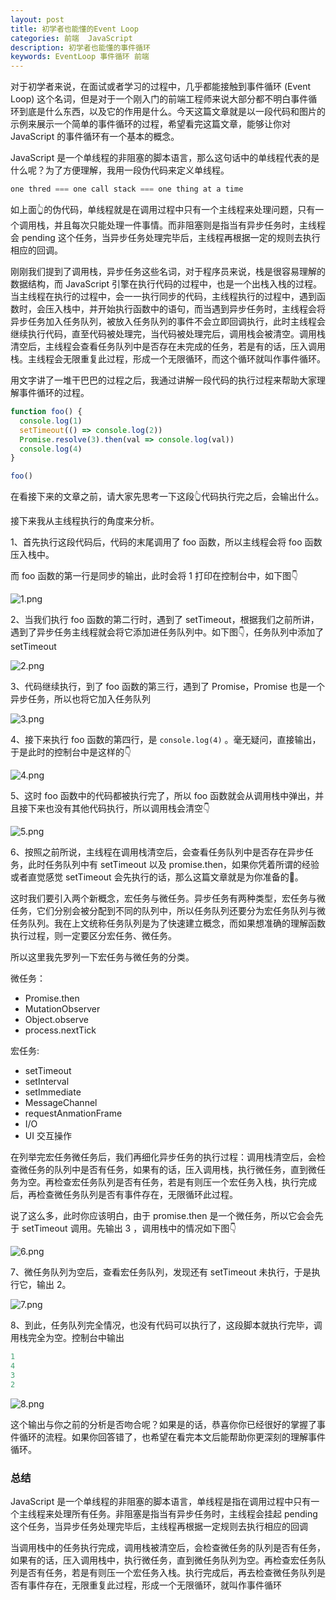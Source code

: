 ```yaml
---
layout: post
title: 初学者也能懂的Event Loop
categories: 前端  JavaScript
description: 初学者也能懂的事件循环
keywords: EventLoop 事件循环 前端
---
```


对于初学者来说，在面试或者学习的过程中，几乎都能接触到事件循环 (Event Loop) 这个名词，但是对于一个刚入门的前端工程师来说大部分都不明白事件循环到底是什么东西，以及它的作用是什么。今天这篇文章就是以一段代码和图片的示例来展示一个简单的事件循环的过程，希望看完这篇文章，能够让你对 JavaScript 的事件循环有一个基本的概念。



JavaScript 是一个单线程的非阻塞的脚本语言，那么这句话中的单线程代表的是什么呢？为了方便理解，我用一段伪代码来定义单线程。

```javascript
one thred === one call stack === one thing at a time
```

如上面👆的伪代码，单线程就是在调用过程中只有一个主线程来处理问题，只有一个调用栈，并且每次只能处理一件事情。而非阻塞则是指当有异步任务时，主线程会 pending 这个任务，当异步任务处理完毕后，主线程再根据一定的规则去执行相应的回调。



刚刚我们提到了调用栈，异步任务这些名词，对于程序员来说，栈是很容易理解的数据结构，而 JavaScript 引擎在执行代码的过程中，也是一个出栈入栈的过程。 当主线程在执行的过程中，会一一执行同步的代码，主线程执行的过程中，遇到函数时，会压入栈中，并开始执行函数中的语句，而当遇到异步任务时，主线程会将异步任务加入任务队列，被放入任务队列的事件不会立即回调执行，此时主线程会继续执行代码，直至代码被处理完，当代码被处理完后，调用栈会被清空。调用栈清空后，主线程会查看任务队列中是否存在未完成的任务，若是有的话，压入调用栈。主线程会无限重复此过程，形成一个无限循环，而这个循环就叫作事件循环。



用文字讲了一堆干巴巴的过程之后，我通过讲解一段代码的执行过程来帮助大家理解事件循环的过程。

```javascript
function foo() {
  console.log(1)
  setTimeout(() => console.log(2))
  Promise.resolve(3).then(val => console.log(val))
  console.log(4)
}

foo()
```

在看接下来的文章之前，请大家先思考一下这段👆代码执行完之后，会输出什么。



接下来我从主线程执行的角度来分析。



1、首先执行这段代码后，代码的末尾调用了 foo 函数，所以主线程会将 foo 函数压入栈中。

而 foo 函数的第一行是同步的输出，此时会将 1 打印在控制台中，如下图👇

![1.png](/assets/images/eventloop/1.png)

2、当我们执行 foo 函数的第二行时，遇到了 setTimeout，根据我们之前所讲，遇到了异步任务主线程就会将它添加进任务队列中。如下图👇，任务队列中添加了 setTimeout

![2.png](/assets/images/eventloop/2.png)

3、代码继续执行，到了 foo 函数的第三行，遇到了 Promise，Promise 也是一个异步任务，所以也将它加入任务队列

![3.png](/assets/images/eventloop/3.png)

4、接下来执行 foo 函数的第四行，是 `console.log(4)` 。毫无疑问，直接输出，于是此时的控制台中是这样的👇

![4.png](/assets/images/eventloop/4.png)

5、这时 foo 函数中的代码都被执行完了，所以 foo 函数就会从调用栈中弹出，并且接下来也没有其他代码执行，所以调用栈会清空👇

![5.png](/assets/images/eventloop/5.png)

6、按照之前所说，主线程在调用栈清空后，会查看任务队列中是否存在异步任务，此时任务队列中有 setTimeout 以及 promise.then，如果你凭着所谓的经验或者直觉感觉 setTimeout 会先执行的话，那么这篇文章就是为你准备的🤣。

这时我们要引入两个新概念，宏任务与微任务。异步任务有两种类型，宏任务与微任务，它们分别会被分配到不同的队列中，所以任务队列还要分为宏任务队列与微任务队列。我在上文统称任务队列是为了快速建立概念，而如果想准确的理解函数执行过程，则一定要区分宏任务、微任务。

所以这里我先罗列一下宏任务与微任务的分类。

微任务：

- Promise.then
- MutationObserver
- Object.observe
- process.nextTick

宏任务:

- setTimeout
- setInterval
- setImmediate
- MessageChannel
- requestAnmationFrame
- I/O
- UI 交互操作

在列举完宏任务微任务后，我们再细化异步任务的执行过程：调用栈清空后，会检查微任务的队列中是否有任务，如果有的话，压入调用栈，执行微任务，直到微任务为空。再检查宏任务队列是否有任务，若是有则压一个宏任务入栈，执行完成后，再检查微任务队列是否有事件存在，无限循环此过程。

 说了这么多，此时你应该明白，由于 promise.then 是一个微任务，所以它会会先于 setTimeout 调用。先输出 3 ，调用栈中的情况如下图👇

![6.png](/assets/images/eventloop/6.png)

7、微任务队列为空后，查看宏任务队列，发现还有 setTimeout 未执行，于是执行它，输出 2。

![7.png](/assets/images/eventloop/7.png)

8、到此，任务队列完全情况，也没有代码可以执行了，这段脚本就执行完毕，调用栈完全为空。控制台中输出

```javascript
1
4
3
2
```

![8.png](/assets/images/eventloop/8.png)

这个输出与你之前的分析是否吻合呢？如果是的话，恭喜你你已经很好的掌握了事件循环的流程。如果你回答错了，也希望在看完本文后能帮助你更深刻的理解事件循环。

### 总结

JavaScript 是一个单线程的非阻塞的脚本语言，单线程是指在调用过程中只有一个主线程来处理所有任务。非阻塞是指当有异步任务时，主线程会挂起 pending 这个任务，当异步任务处理完毕后，主线程再根据一定规则去执行相应的回调

当调用栈中的任务执行完成，调用栈被清空后，会检查微任务的队列是否有任务，如果有的话，压入调用栈中，执行微任务，直到微任务队列为空。再检查宏任务队列是否有任务，若是有则压一个宏任务入栈。执行完成后，再去检查微任务队列是否有事件存在，无限重复此过程，形成一个无限循环，就叫作事件循环